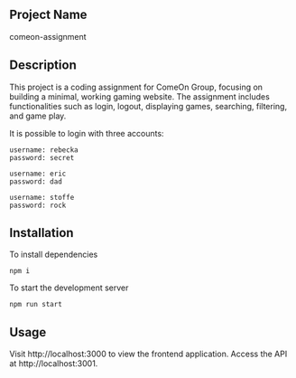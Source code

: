 ## Project Name
comeon-assignment

## Description
This project is a coding assignment for ComeOn Group, focusing on building a minimal, working gaming website. The assignment includes functionalities such as login, logout, displaying games, searching, filtering, and game play.

It is possible to login with three accounts:

```
username: rebecka
password: secret

username: eric
password: dad

username: stoffe
password: rock
```

## Installation
To install dependencies
```
npm i 
``` 
To start the development server
```
npm run start
``` 

## Usage
Visit http://localhost:3000 to view the frontend application.
Access the API at http://localhost:3001.

